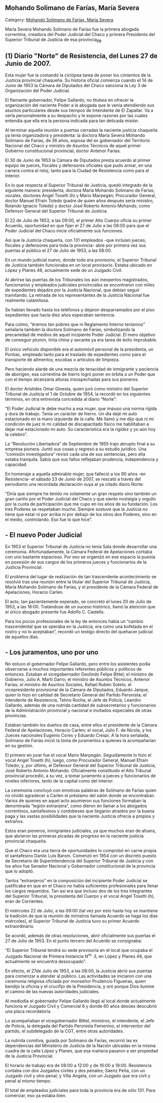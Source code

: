 ## Mohando Solimano de Farías, María Severa

Category: [Mohando Solimano de Farías, María Severa](http://descubrircorrientes.com.ar/2012/index.php/3002-biografias/l-m-n-n-o-p-q/mohando-solimano-de-farias-maria-severa)

María Severa Mohando Solimano de Farías fue la primera abogada correntina, creadora del Poder Judicial del Chaco y primera Presidenta del Superior Tribunal de Justicia de esa provincia<sub><strong>(1)</strong></sub>.

## **(1)** Diario "Norte" de Resistencia, del Lunes 27 de Junio de 2007.

Esta mujer fue la comandó la ciclópea tarea de poner los cimientos de la Justicia provincial chaqueña. Su historia oficial comienza cuando el 14 de Junio de 1953 la Cámara de Diputados del Chaco sanciona la Ley 3 de Organización del Poder Judicial.

El flamante gobernador, Felipe Gallardo, no titubea en ofrecer la organización del naciente Poder a la abogada que le venía atendiendo sus asuntos particulares desde sus tiempos de Intendente de El Zapallar. Va a verla personalmente a su despacho y le expone razones por las cuales entendía que ella era la persona indicada para tan delicada misión.

Al terminar aquella reunión a puertas cerradas la naciente justicia chaqueña ya tenía organizadora y presidenta: la doctora María Severa Mohando Solimano de Farías, de 36 años, esposa del ex gobernador del Territorio Nacional del Chaco y ministro de Asuntos Técnicos de aquel primer Gobierno constitucional provincial, doctor Antenor Farías.

El 30 de Junio de 1953 la Cámara de Diputados presta acuerdo al primer equipo de jueces, fiscales y defensores oficiales que pudo armar, en una carrera contra el reloj, tanto para la Ciudad de Resistencia como para el Interior.

En lo que respecta al Superior Tribunal de Justicia, quedó integrado de la siguiente manera: presidenta, doctora María Mohando Solimano de Farías; vocales, doctores Angel Tosetti (h) y Mario Marpegán; Procurador General, doctor Manuel Efraín Toledo (padre de quien años después sería ministro, Rolando Ignacio Toledo) y doctor José Roberto Antonio Mohando, como Defensor General del Superior Tribunal de Justicia.

El 22 de Julio de 1953, a las 09:00, el primer Alto Cuerpo oficia su primer Acuerdo, oportunidad en que fijan el 27 de Julio a las 08:00 para que el Poder Judicial del Chaco inicie oficialmente sus funciones.

Así que la Justicia chaqueña, con 131 empleados -que incluían jueces, fiscales y defensores para toda la provincia- abre por primera vez sus puertas al público el 27 de Julio de 1953, a las 08:00.

En un mundo judicial nuevo, donde todo era provisorio, el Superior Tribunal de Justicia también funcionaba en un local provisorio. Estaba ubicado en López y Planes 48, actualmente sede de un Juzgado Civil.

Al abrirse las puertas de los Tribunales los aún inexpertos magistrados, funcionarios y empleados judiciales provinciales se encontraron con miles de expedientes dejados por la Justicia Nacional, que debían seguir tramitando. La retirada de los representantes de la Justicia Nacional fue realmente calamitosa.

Se habían llevado hasta los teléfonos y dejaron desparramados por el piso expedientes que hacía diez años esperaban sentencia.

Para colmo, “éramos tan pobres que ni Reglamento Interno teníamos” señalaría también la doctora Solimano de Farías, simbolizando la precariedad de medios de aquel incipiente Poder Judicial. El mero objetivo de conseguir plumín, tinta china y secante ya era tarea de éxito improbable.

El único vehículo disponible era el automóvil personal de la presidenta, un Pontiac, empleado tanto para el traslado de expedientes como para el transporte de alimentos, escobas o artículos de limpieza.

Pero haciendo alarde de una mezcla de tenacidad de inmigrante y paciencia de aborigen, esa correntina de hierro logró poner en órbita a un Poder que con el tiempo alcanzaría alturas insospechadas para sus pioneros.

El doctor Arístides Omar Ginesta, quien juró como ministro del Superior Tribunal de Justicia el 1 de Octubre de 1954, la recordó en los siguientes términos, en otra entrevista concedida al diario “Norte”:

“El Poder Judicial le debe mucho a esa mujer, que impuso una norma rígida y dura de trabajo. Tenía un carácter de hierro. Un día dejé mi auto estacionado en la mano izquierda de la calle. Me llamó y me dijo que ni mi condición de juez ni mi calidad de discapacitado físico me habilitaban a dejar mal estacionado mi auto. Su característica era la rigidez y yo aún hoy la celebro”.

La “Revolución Libertadora” de Septiembre de 1955 trajo abrupto final a su empresa pionera. Juntó sus cosas y regresó a su estudio jurídico. Una “comisión investigadora” revisó cada una de sus sentencias, pero ella estaba tranquila. Sabía que sus fallos reflejaban prudencia, independencia y capacidad.

En homenaje a aquella admirable mujer, que falleció a los 90 años -en Resistencia- el sábado 23 de Junio de 2007, se rescató a través del periodismo una recordada declaración suya al ya citado diario Norte:

“Diría que siempre he tenido no solamente un gran respeto sino también un gran cariño por el Poder Judicial del Chaco y que siento nostalgia y orgullo por la cuota de participación que me cupo en los años de su fundación. Los tres Poderes se respetaban mucho. Siempre sostuve que la Justicia no tiene que estar ni por arriba ni por debajo de los otros dos Poderes, sino en el medio, controlando. Eso fue lo que hice”.

## **\- El nuevo Poder Judicial**

En 1953 el Superior Tribunal de Justicia no tenía Sala donde desarrollar una ceremonia. Afortunadamente, la Cámara Federal de Apelaciones contaba con uno bastante espacioso. Por eso se organizó en ese espacio la puesta en posesión de sus cargos de los primeros jueces y funcionarios de la Justicia Provincial.

El problema del lugar de realización de tan trascendente acontecimiento se resolvió tras una reunión entre la titular del Superior Tribunal de Justicia, María Mohando Solimano de Farías, y el presidente de la Cámara Federal de Apelaciones, Horacio Carlen.

El acto, tan pacientemente esperado, se concretó el lunes 20 de Julio de 1953, a las 18:00. Tratándose de un suceso histórico, llamó la atención que el único abogado presente fue Adolfo C. Castells.

Para los pocos profesionales de la ley de entonces había un “cambio trascendental que se operaba en la Justicia, era como una bofetada en el rostro y no lo aceptaban”, recordó un testigo directo del quehacer judicial de aquellos días.

## **\- Los juramentos, uno por uno**

No estuvo el gobernador Felipe Gallardo, pero entre los asistentes podía observarse a muchos importantes referentes públicos y políticos de entonces. Estaban el vicegobernador Deolindo Felipe Bittel; el ministro de Gobierno, Julio A. Martí Garro; el ministro de Asuntos Técnicos, Antenor Farías; el ministro de Asuntos Sociales, Rafael Rubén Sotelo; el vicepresidente provisional de la Cámara de Diputados, Eduardo Jarque, quien lo hizo en calidad de Secretario General del Partido Peronista; el intendente de Resistencia, Telmo Rocha; el Jefe de Policía, Leandro Gallardo, además de una nutrida cantidad de subsecretarios y funcionarios de la Administración provincial y nacional e invitados especiales de otras provincias.

Estaban también los dueños de casa, entre ellos el presidente de la Cámara Federal de Apelaciones, Horacio Carlen; el vocal, Julio F. de Nicola, y los Jueces nacionales Eugenio Cores y Eduardo Crespi. A la hora señalada, Solimano de Farías inició la toma de juramentos a quienes la acompañarían en su gestión.

El primero en jurar fue el vocal Mario Marpegán. Seguidamente lo hizo el vocal Angel Tosetti (h); luego, como Procurador General, Manuel Efraín Toledo; y, por último, el Defensor General del Superior Tribunal de Justicia, José Roberto Antonio Mohando. Oficialmente constituido el Alto Tribunal provincial procedió, a su vez, a tomar juramento a jueces y funcionarios de niveles inferiores, tanto de la capital como del Interior.

La ceremonia concluyó con emotivas palabras de Solimano de Farías quien no olvidó agradecer a Carlen el préstamo del salón donde se encontraban. Varios de quienes en aquel acto asumieron sus funciones formaban la denominada “legión extranjera”, como dieron en llamar a los abogados correntinos, santafesinos y cordobeses que llegaron atraídos por la buena paga y las vastas posibilidades que la naciente Justicia ofrecía a propios y extraños.

Estos eran pioneros, inmigrantes judiciales, ya que muchos eran de afuera, que abrieron las primeras picadas de progreso en la naciente justicia provincial chaqueña.

Que el Chaco era una tierra de oportunidades lo comprobó en carne propia el santafesino Danilo Luis Baroni. Comenzó en 1954 con un discreto puesto de Secretario de Superintendencia del Superior Tribunal de Justicia y con los años fue Senador Nacional y Gobernador constitucional de la provincia que lo adoptó.

Tantos “extranjeros” en la composición del incipiente Poder Judicial se justificaba en que en el Chaco no había suficientes profesionales para llenar los cargos requeridos. Tan así era que incluso dos de los tres integrantes del Superior Tribunal, la presidenta del Cuerpo y el vocal Angel Tosetti (h), eran de Corrientes.

El miércoles 22 de Julio, a las 09:00 (tal vez por esto hasta hoy se mantiene la tradición de que la reunión de ministros llamada Acuerdo se haga los días miércoles), el Superior Tribunal de Justicia tuvo su primer Acuerdo extraordinario.

Se acordó, además de otras resoluciones, abrir oficialmente sus puertas el 27 de Julio de 1953. En el punto tercero del Acuerdo se consignaba:

“El Superior Tribunal tendrá su sede provisoria en el local que ocupaba el Juzgado Nacional de Primera Instancia N<sup>ro.</sup> 3, en López y Planes 48, que actualmente se encuentra desocupado”.

En efecto, el 27de Julio de 1953, a las 08:00, la Justicia abrió sus puertas para comenzar a atender al público. Las actividades se iniciaron con una ceremonia religiosa oficiada por monseñor Prudencio Figueiras, quien bendijo la oficina y el crucifijo de la Presidencia, y oró porque Dios ilumine el camino de las nuevas autoridades judiciales.

Al mediodía el gobernador Felipe Gallardo llegó al local donde actualmente funciona el Juzgado Civil y Comercial 6 y donde 60 años desúes descubrió una placa recordatoria.

Lo acompañaban el vicegobernador Bittel, ministros, el intendente, el Jefe de Policía, la delegada del Partido Peronista Femenino, el interventor del partido, el subdelegado de la CGT, entre otras autoridades.

La nutrida comitiva, guiada por Solimano de Farías, recorrió las ex dependencias del Ministerio de Justicia de la Nación ubicadas en la misma cuadra de la calle López y Planes, que esa mañana pasaron a ser propiedad de la Justicia Provincial.

El horario de trabajo era de 08:00 a 12:00 y de 16:00 a 19:00. Resistencia contaba con dos Juzgados civiles y dos penales; Sáenz Peña, con un Juzgado civil y otro penal; y Villa Angela, con un Juzgado que era civil y penal al mismo tiempo.

El total de empleados judiciales para toda la provincia era de sólo 131. Para comenzar, eso ya estaba bien.